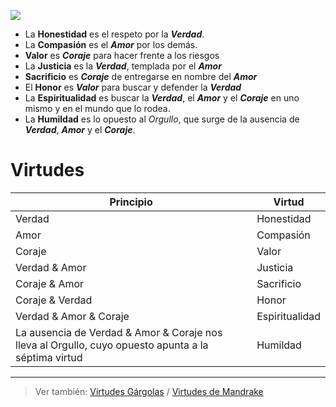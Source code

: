 
![](/imagenes/Virt1.webp)

- La **Honestidad** es el respeto por la ***Verdad***.
- La **Compasión** es el ***Amor*** por los demás.
- **Valor** es ***Coraje*** para hacer frente a los riesgos
- La **Justicia** es la ***Verdad***, templada por el ***Amor***
- **Sacrificio** es ***Coraje*** de entregarse en nombre del ***Amor***
- El **Honor** es ***Valor*** para buscar y defender la ***Verdad***
- La **Espiritualidad** es buscar la ***Verdad***, el ***Amor*** y el ***Coraje*** en uno mismo y en el mundo que lo rodea.
- La **Humildad** es lo opuesto al *Orgullo*, que surge de la ausencia de ***Verdad***, ***Amor*** y el ***Coraje***.

# Virtudes 

|Principio|Virtud
|-|-
|Verdad|Honestidad
|Amor|Compasión
|Coraje|Valor
|Verdad & Amor|Justicia
|Coraje & Amor|Sacrificio
|Coraje & Verdad|Honor
|Verdad & Amor & Coraje|Espiritualidad
|La ausencia de Verdad & Amor & Coraje nos lleva al Orgullo, cuyo opuesto apunta a la séptima virtud|Humildad

---

> Ver también: [Virtudes Gárgolas](virtudesGargolas.md) / [Virtudes de Mandrake](virtudesMandrake.md)